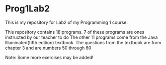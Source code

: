 # Prog1Lab2
This is my repository for Lab2 of my Programming 1 course.

This repository contains 18 programs.
7 of these programs are ones instructed by our teacher to do
The other 11 programs come from the Java Illuminated(fifth edition) textbook.
The questions from the textbook are from chapter 3 and are numbers 50 through 60

Note: Some more exercises may be added!
